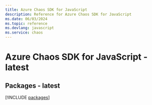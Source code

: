 ```yaml
---
title: Azure Chaos SDK for JavaScript
description: Reference for Azure Chaos SDK for JavaScript
ms.date: 06/03/2024
ms.topic: reference
ms.devlang: javascript
ms.service: chaos
---
```

# Azure Chaos SDK for JavaScript - latest
## Packages - latest
[!INCLUDE [packages](chaos-index.md)]
